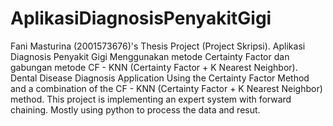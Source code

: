# AplikasiDiagnosisPenyakitGigi
Fani Masturina (2001573676)'s Thesis Project (Project Skripsi). Aplikasi Diagnosis Penyakit Gigi Menggunakan metode Certainty Factor dan gabungan metode CF - KNN (Certainty Factor + K Nearest Neighbor). Dental Disease Diagnosis Application Using the Certainty Factor Method and a combination of the CF - KNN (Certainty Factor + K Nearest Neighbor) method. This project is implementing an expert system with forward chaining. Mostly using python to process the data and resut.

